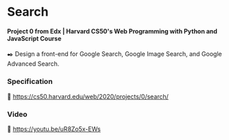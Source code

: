 # Search

#### Project 0 from Edx | Harvard CS50's Web Programming with Python and JavaScript Course

✒️ Design a front-end for Google Search, Google Image Search, and Google Advanced Search.

### Specification

🚀 https://cs50.harvard.edu/web/2020/projects/0/search/

### Video

🚀 https://youtu.be/uR8Zo5x-EWs
